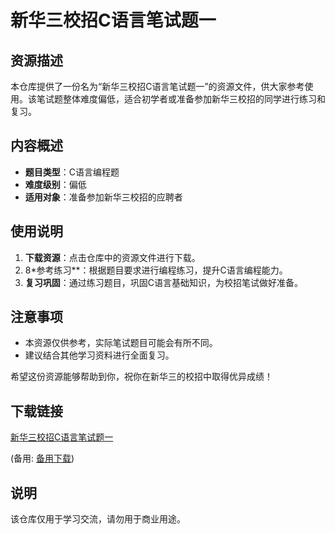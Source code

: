 # 新华三校招C语言笔试题一

## 资源描述

本仓库提供了一份名为“新华三校招C语言笔试题一”的资源文件，供大家参考使用。该笔试题整体难度偏低，适合初学者或准备参加新华三校招的同学进行练习和复习。

## 内容概述

- **题目类型**：C语言编程题
- **难度级别**：偏低
- **适用对象**：准备参加新华三校招的应聘者

## 使用说明

1. **下载资源**：点击仓库中的资源文件进行下载。
2. 8*参考练习**：根据题目要求进行编程练习，提升C语言编程能力。
3. **复习巩固**：通过练习题目，巩固C语言基础知识，为校招笔试做好准备。

## 注意事项

- 本资源仅供参考，实际笔试题目可能会有所不同。
- 建议结合其他学习资料进行全面复习。

希望这份资源能够帮助到你，祝你在新华三的校招中取得优异成绩！

## 下载链接
[新华三校招C语言笔试题一](https://pan.quark.cn/s/7e855fba6b8d) 

(备用: [备用下载](https://pan.baidu.com/s/1-S3NFGXTdtn3F55-ntYinA?pwd=1234))

## 说明

该仓库仅用于学习交流，请勿用于商业用途。
